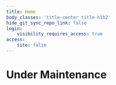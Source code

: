 ```yaml
---
title: Home
body_classes: 'title-center title-h1h2'
hide_git_sync_repo_link: false
login:
    visibility_requires_access: true
access:
    site: false
---
```


# Under Maintenance
